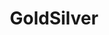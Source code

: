 ---
title: GoldSilver
description: Buy precious metals online with Bitcoin.
homepage: https://goldsilver.com/
twitter:
---